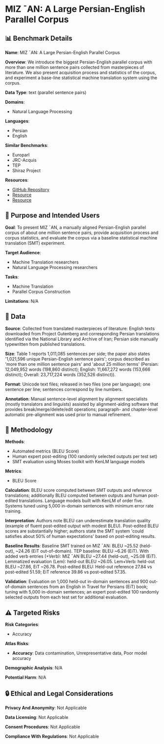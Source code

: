 # MIZ ¯AN: A Large Persian-English Parallel Corpus

## 📊 Benchmark Details

**Name**: MIZ ¯AN: A Large Persian-English Parallel Corpus

**Overview**: We introduce the biggest Persian-English parallel corpus with more than one million sentence pairs collected from masterpieces of literature. We also present acquisition process and statistics of the corpus, and experiment a base-line statistical machine translation system using the corpus.

**Data Type**: text (parallel sentence pairs)

**Domains**:
- Natural Language Processing

**Languages**:
- Persian
- English

**Similar Benchmarks**:
- Europarl
- JRC-Acquis
- TEP
- Shiraz Project

**Resources**:
- [GitHub Repository](https://github.com/omidkashefi/Mizan)
- [Resource](http://sourceforge.net/projects/virastyar)
- [Resource](http://www.isiri.org/portal/files/std/6219.htm)

## 🎯 Purpose and Intended Users

**Goal**: To present MIZ ¯AN, a manually aligned Persian-English parallel corpus of about one million sentence pairs, provide acquisition process and corpus statistics, and evaluate the corpus via a baseline statistical machine translation (SMT) experiment.

**Target Audience**:
- Machine Translation researchers
- Natural Language Processing researchers

**Tasks**:
- Machine Translation
- Parallel Corpus Construction

**Limitations**: N/A

## 💾 Data

**Source**: Collected from translated masterpieces of literature: English texts downloaded from Project Gutenberg and corresponding Persian translations identified via the National Library and Archive of Iran; Persian side manually typewritten from published translations.

**Size**: Table 1 reports 1,011,085 sentences per side; the paper also states '1,021,596 unique Persian-English sentence pairs'; corpus described as 'more than one million sentence pairs' and 'about 25 million terms' (Persian: 12,049,952 words (198,860 distinct); English: 11,667,272 words (153,666 distinct); Overall: 23,717,224 words (352,526 distinct)).

**Format**: Unicode text files; released in two files (one per language); one sentence per line; sentences correspond by line numbers.

**Annotation**: Manual sentence-level alignment by alignment specialists (mostly translators and linguists) assisted by alignment-aiding software that provides break/merge/delete/edit operations; paragraph- and chapter-level automatic pre-alignment was used prior to manual refinement.

## 🔬 Methodology

**Methods**:
- Automated metrics (BLEU Score)
- Human expert post-editing (100 randomly selected outputs per test set)
- SMT evaluation using Moses toolkit with KenLM language models

**Metrics**:
- BLEU Score

**Calculation**: BLEU score computed between SMT outputs and reference translations; additionally BLEU computed between outputs and human post-edited translations. Language models built with KenLM of order five. Systems tuned using 5,000 in-domain sentences with minimum error rate training.

**Interpretation**: Authors note BLEU can underestimate translation quality (example of fluent post-edited output with modest BLEU). Post-edited BLEU scores are substantially higher; authors state the SMT system 'could satisfies about 50% of human expectations' based on post-editing results.

**Baseline Results**: Baseline SMT trained on MIZ ¯AN: BLEU ~25.52 (held-out), ~24.26 (EiT out-of-domain). TEP baseline: BLEU ~6.26 (EiT). With added verb entries (+Verb): MIZ ¯AN BLEU ~27.44 (held-out), ~25.08 (EiT). Lemmatized evaluation (Lem): held-out BLEU ~26.05. Lem+Verb: held-out BLEU ~27.86, EiT ~26.78. Post-edited BLEU: Held-out reference 27.84 vs post-edited 51.59; EiT reference 39.86 vs post-edited 57.35.

**Validation**: Evaluation on 1,000 held-out in-domain sentences and 900 out-of-domain sentences from an English in Travel for Persians (EiT) book; tuning with 5,000 in-domain sentences; an expert post-edited 100 randomly selected outputs from each test set for additional evaluation.

## ⚠️ Targeted Risks

**Risk Categories**:
- Accuracy

**Atlas Risks**:
- **Accuracy**: Data contamination, Unrepresentative data, Poor model accuracy

**Demographic Analysis**: N/A

**Potential Harm**: N/A

## 🔒 Ethical and Legal Considerations

**Privacy And Anonymity**: Not Applicable

**Data Licensing**: Not Applicable

**Consent Procedures**: Not Applicable

**Compliance With Regulations**: Not Applicable
